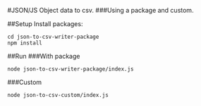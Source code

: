 #JSON/JS Object data to csv.
###Using a package and custom.

##Setup
Install packages: 
```
cd json-to-csv-writer-package
npm install
```

##Run
###With package
```
node json-to-csv-writer-package/index.js
```

###Custom
```
node json-to-csv-custom/index.js
```